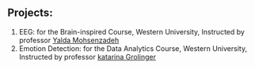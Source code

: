 ## Projects:

<ol>
  <li>EEG: for the Brain-inspired Course, Western University, Instructed by professor <a href="https://scholar.google.com/citations?user=xZIgSigAAAAJ&hl=en" target="_blank">Yalda Mohsenzadeh</a></li>
  <li>Emotion Detection: for the Data Analytics Course, Western University, Instructed by professor <a href="https://scholar.google.com/citations?user=xduTju8AAAAJ&hl=en" target="_blank">katarina Grolinger</a></li>
</ol>

